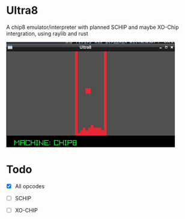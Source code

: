 # Ultra8

A chip8 emulator/interpreter with planned SCHIP and maybe XO-Chip intergration, using raylib and rust

![tetris chip8](https://github.com/io3dev/Ultra8/blob/main/images/tetris.png)

# Todo

- [x] All opcodes

- [ ] SCHIP

- [ ] XO-CHIP
